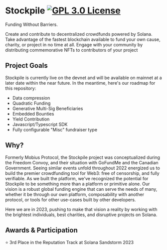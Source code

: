 # Stockpile [![GPL 3.0 License](https://img.shields.io/badge/license-GPL3.0-orange.svg)](https://opensource.org/license/gpl-3-0/)

Funding Without Barriers. 

Create and contribute to decentralized crowdfunds powered by Solana. Take advantage of the fastest blockchain available to fund your own cause, charity, or project in no time at all. Engage with your community by distributing commemorative NFTs to contributors of your project

## Project Goals

Stockpile is currently live on the devnet and will be available on mainnet at a later date within the near future. In the meantime, here's our roadmap for this repository:

- Data compression
- Quadratic Funding
- Generative Multi-Sig Beneficiaries
- Embedded Bounties
- Yield Contribution
- Javascript/Typescript SDK
- Fully configurable "Misc" fundraiser type

## Why?

Formerly Mobius Protocol, the Stockpile project was conceptualized during the Freedom Convoy, and their situation with GoFundMe and the Canadian Government. Seeing similar events unfold throughout 2022 energized us to build the premier crowdfunding tool for Web3: free of censorship, and fully verifiable. As we built the platform, we've recognized the potential for Stockpile to be something more than a platform or primitive alone. Our vision is a robust global funding engine that can serve the needs of many, whether it be through our own platform, composability with another protocol, or tools for other use-cases built by other developers.

Here we are in 2023, pushing to make that vision a reality by working with the brightest individuals, best charities, and disruptive projects on Solana. 

## Awards & Participation

:star: 3rd Place in the Reputation Track at Solana Sandstorm 2023
